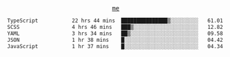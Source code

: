 <p align="center">
  <samp>
    <a href="https://yiwwhl.com">me</a>
  </samp>
</p>

<!--START_SECTION:waka-->

```txt
TypeScript           22 hrs 44 mins  ███████████████▒░░░░░░░░░   61.01 %
SCSS                 4 hrs 46 mins   ███▒░░░░░░░░░░░░░░░░░░░░░   12.82 %
YAML                 3 hrs 34 mins   ██▒░░░░░░░░░░░░░░░░░░░░░░   09.58 %
JSON                 1 hr 38 mins    █░░░░░░░░░░░░░░░░░░░░░░░░   04.42 %
JavaScript           1 hr 37 mins    █░░░░░░░░░░░░░░░░░░░░░░░░   04.34 %
```

<!--END_SECTION:waka-->